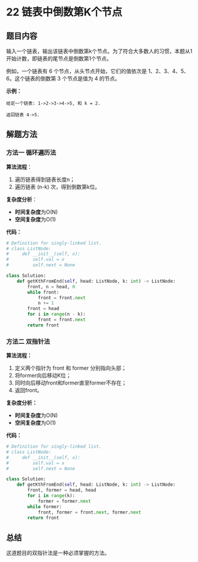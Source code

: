 # 22 链表中倒数第K个节点

## 题目内容

输入一个链表，输出该链表中倒数第k个节点。为了符合大多数人的习惯，本题从1开始计数，即链表的尾节点是倒数第1个节点。

例如，一个链表有 6 个节点，从头节点开始，它们的值依次是 1、2、3、4、5、6。这个链表的倒数第 3 个节点是值为 4 的节点。

**示例：**

```
给定一个链表: 1->2->3->4->5, 和 k = 2.

返回链表 4->5.
```

## 解题方法

### 方法一 循环遍历法

**算法流程**：

1. 遍历链表得到链表长度n；
2. 遍历链表 (n-k) 次，得到倒数第k位。

**复杂度分析**：

* **时间复杂度**为O(N)
* **空间复杂度**为O(1)

**代码：**

```python
# Definition for singly-linked list.
# class ListNode:
#     def __init__(self, x):
#         self.val = x
#         self.next = None

class Solution:
    def getKthFromEnd(self, head: ListNode, k: int) -> ListNode:
        front, n = head, 0
        while front:
            front = front.next
            n += 1
        front = head
        for i in range(n - k):
            front = front.next
        return front
```

### 方法二 双指针法

**算法流程：**

1. 定义两个指针为 front 和 former 分别指向头部；
2. 将former向后移动K位；
3. 同时向后移动front和former直至former不存在；
4. 返回front。

**复杂度分析：**

* **时间复杂度**为O(N)
* **空间复杂度**为O(1)

**代码：**

```python
# Definition for singly-linked list.
# class ListNode:
#     def __init__(self, x):
#         self.val = x
#         self.next = None

class Solution:
    def getKthFromEnd(self, head: ListNode, k: int) -> ListNode:
        front, former = head, head
        for i in range(k):
            former = former.next
        while former:
            front, former = front.next, former.next
        return front
```

## 总结

这道题目的双指针法是一种必须掌握的方法。